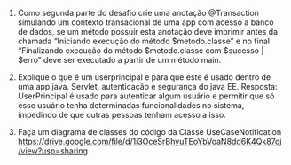 1. Como segunda parte do desafio crie uma anotação @Transaction simulando um contexto transacional de uma app com acesso a banco de dados, se um método possuir esta anotação deve imprimir antes da chamada “Iniciando execução do método $metodo.classe” e no final “Finalizando execução do método $metodo.classe com $sucesso | $erro” deve ser executado a partir de um método main.

2. Explique o que é um userprincipal e para que este é usado dentro de uma app java.
Servlet, autenticação e segurança do java EE.
Resposta: UserPrincipal é usado para autenticar algum usuário e permitir que só esse usuário tenha determinadas funcionalidades no sistema, impedindo de que outras pessoas tenham acesso a isso.


3. Faça um diagrama de classes do código da Classe UseCaseNotification
https://drive.google.com/file/d/1i3OceSrBhyuTEoYbVoaN8dd6K4Qk87oj/view?usp=sharing


